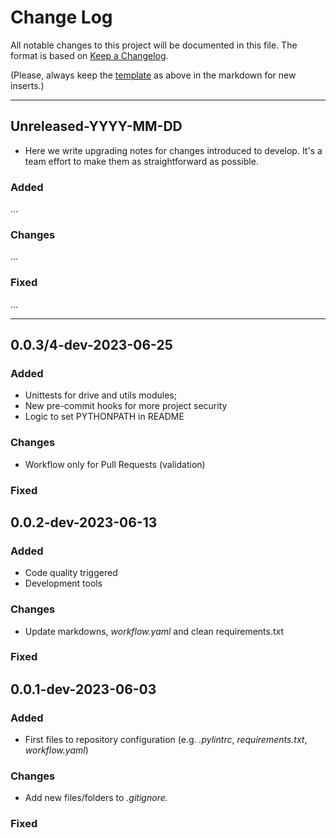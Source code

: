 # Change Log

All notable changes to this project will be documented in this file. The format is based on [Keep a Changelog](http://keepachangelog.com).

(Please, always keep the [template](#unreleased-yyyy-mm-dd) as above in the markdown for new inserts.)

---

## Unreleased-YYYY-MM-DD

- Here we write upgrading notes for changes introduced to develop. It's a team effort to make them as straightforward as possible.

### Added

...

### Changes

...

### Fixed

...

---

## 0.0.3/4-dev-2023-06-25

### Added

- Unittests for drive and utils modules;
- New pre-commit hooks for more project security
- Logic to set PYTHONPATH in README

### Changes

- Workflow only for Pull Requests (validation)

### Fixed

## 0.0.2-dev-2023-06-13

### Added

- Code quality triggered
- Development tools

### Changes

- Update markdowns, *workflow.yaml* and clean requirements.txt

### Fixed

## 0.0.1-dev-2023-06-03

### Added

- First files to repository configuration (e.g. *.pylintrc*, *requirements.txt*, *workflow.yaml*)

### Changes

- Add new files/folders to *.gitignore.*

### Fixed
